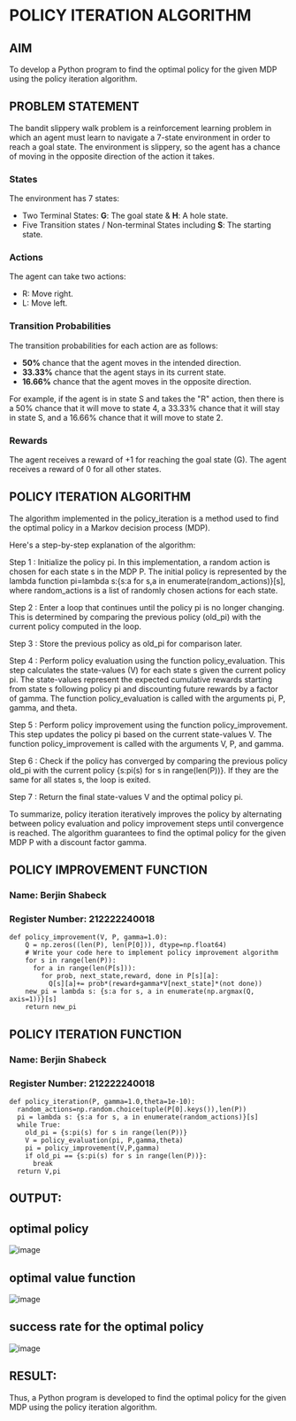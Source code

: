 # POLICY ITERATION ALGORITHM

## AIM
To develop a Python program to find the optimal policy for the given MDP using the policy iteration algorithm.

## PROBLEM STATEMENT
The bandit slippery walk problem is a reinforcement learning problem in which an agent must learn to navigate a 7-state environment in order to reach a goal state. The environment is slippery, so the agent has a chance of moving in the opposite direction of the action it takes.

### States

The environment has 7 states:
* Two Terminal States: **G**: The goal state & **H**: A hole state.
* Five Transition states / Non-terminal States including  **S**: The starting state.

### Actions

The agent can take two actions:

* R: Move right.
* L: Move left.

### Transition Probabilities

The transition probabilities for each action are as follows:

* **50%** chance that the agent moves in the intended direction.
* **33.33%** chance that the agent stays in its current state.
* **16.66%** chance that the agent moves in the opposite direction.

For example, if the agent is in state S and takes the "R" action, then there is a 50% chance that it will move to state 4, a 33.33% chance that it will stay in state S, and a 16.66% chance that it will move to state 2.

### Rewards

The agent receives a reward of +1 for reaching the goal state (G). The agent receives a reward of 0 for all other states.



## POLICY ITERATION ALGORITHM
The algorithm implemented in the policy_iteration is a method used to find the optimal policy in a Markov decision process (MDP).

Here's a step-by-step explanation of the algorithm:

Step 1 : Initialize the policy pi. In this implementation, a random action is chosen for each state s in the MDP P. The initial policy is represented by the lambda function pi=lambda s:{s:a for s,a in enumerate(random_actions)}[s], where random_actions is a list of randomly chosen actions for each state.

Step 2 : Enter a loop that continues until the policy pi is no longer changing. This is determined by comparing the previous policy (old_pi) with the current policy computed in the loop.

Step 3 : Store the previous policy as old_pi for comparison later.

Step 4 : Perform policy evaluation using the function policy_evaluation. This step calculates the state-values (V) for each state s given the current policy pi. The state-values represent the expected cumulative rewards starting from state s following policy pi and discounting future rewards by a factor of gamma. The function policy_evaluation is called with the arguments pi, P, gamma, and theta.

Step 5 : Perform policy improvement using the function policy_improvement. This step updates the policy pi based on the current state-values V. The function policy_improvement is called with the arguments V, P, and gamma.

Step 6 : Check if the policy has converged by comparing the previous policy old_pi with the current policy {s:pi(s) for s in range(len(P))}. If they are the same for all states s, the loop is exited.

Step 7 : Return the final state-values V and the optimal policy pi.

To summarize, policy iteration iteratively improves the policy by alternating between policy evaluation and policy improvement steps until convergence is reached. The algorithm guarantees to find the optimal policy for the given MDP P with a discount factor gamma.

## POLICY IMPROVEMENT FUNCTION
### Name: Berjin Shabeck
### Register Number: 212222240018
```
def policy_improvement(V, P, gamma=1.0):
    Q = np.zeros((len(P), len(P[0])), dtype=np.float64)
    # Write your code here to implement policy improvement algorithm
    for s in range(len(P)):
      for a in range(len(P[s])):
        for prob, next_state,reward, done in P[s][a]:
          Q[s][a]+= prob*(reward+gamma*V[next_state]*(not done))
    new_pi = lambda s: {s:a for s, a in enumerate(np.argmax(Q, axis=1))}[s]
    return new_pi

```
## POLICY ITERATION FUNCTION
### Name: Berjin Shabeck
### Register Number: 212222240018
```
def policy_iteration(P, gamma=1.0,theta=1e-10):
  random_actions=np.random.choice(tuple(P[0].keys()),len(P))
  pi = lambda s: {s:a for s, a in enumerate(random_actions)}[s]
  while True:
    old_pi = {s:pi(s) for s in range(len(P))}
    V = policy_evaluation(pi, P,gamma,theta)
    pi = policy_improvement(V,P,gamma)
    if old_pi == {s:pi(s) for s in range(len(P))}:
      break
  return V,pi
```

## OUTPUT:
## optimal policy 
![image](https://github.com/user-attachments/assets/7050a909-cc66-460a-83ea-66169a3206bf)


## optimal value function 
![image](https://github.com/user-attachments/assets/2c587dd8-d6fe-4b1c-9b8a-e6d64c7d78a8)

## success rate for the optimal policy
![image](https://github.com/user-attachments/assets/b010289f-9256-42aa-8696-a6be2262f059)

## RESULT:
Thus, a Python program is developed to find the optimal policy for the given MDP using the policy iteration algorithm.

